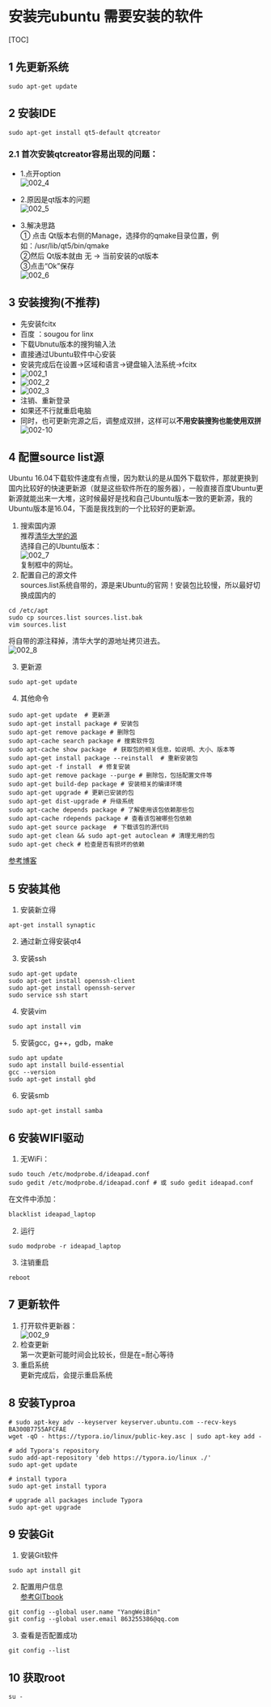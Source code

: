 # 安装完ubuntu 需要安装的软件

[TOC]

## 1 先更新系统  
```shell
sudo apt-get update
```
## 2 安装IDE  

```shell
sudo apt-get install qt5-default qtcreator
```
### 2.1 首次安装qtcreator容易出现的问题：  
* 1.点开option  
  ![002_4](./img/002_4.png)  

* 2.原因是qt版本的问题  
  ![002_5](./img/002_5.png)  

* 3.解决思路  
  ① 点击 Qt版本右侧的Manage，选择你的qmake目录位置，例如：/usr/lib/qt5/bin/qmake   
  ②然后 Qt版本就由 无 -> 当前安装的qt版本  
  ③点击“Ok”保存  
  ![002_6](./img/002_6.png)  
## 3 安装搜狗(不推荐)   
* 先安装fcitx
* 百度 ：sougou for linx  
* 下载Ubnutu版本的搜狗输入法  
* 直接通过Ubuntu软件中心安装  
* 安装完成后在设置->区域和语言->键盘输入法系统->fcitx  
* ![002_1](./img/002_1.png)  
* ![002_2](./img/002_2.png)  
* ![002_3](./img/002_3.png)  
* 注销、重新登录   
* 如果还不行就重启电脑   
* 同时，也可更新完源之后，调整成双拼，这样可以**不用安装搜狗也能使用双拼**    
![002-10](./img/002-10.png)  

## 4 配置source  list源  
Ubuntu 16.04下载软件速度有点慢，因为默认的是从国外下载软件，那就更换到国内比较好的快速更新源（就是这些软件所在的服务器），一般直接百度Ubuntu更新源就能出来一大堆，这时候最好是找和自己Ubuntu版本一致的更新源，我的Ubuntu版本是16.04，下面是我找到的一个比较好的更新源。  
1. 搜索国内源  
推荐[清华大学的源](https://mirrors.tuna.tsinghua.edu.cn/help/ubuntu/)   
选择自己的Ubuntu版本：  
![002_7](./img/002_7.png)   
复制框中的网址。  
2. 配置自己的源文件  
sources.list系统自带的，源是来Ubuntu的官网！安装包比较慢，所以最好切换成国内的  
```shell
cd /etc/apt
sudo cp sources.list sources.list.bak
vim sources.list  
```
将自带的源注释掉，清华大学的源地址拷贝进去。  
![002_8](./img/002_8.png)   

3. 更新源  
```shell
sudo apt-get update 
```
4. 其他命令  
```shell
sudo apt-get update  # 更新源
sudo apt-get install package # 安装包
sudo apt-get remove package # 删除包
sudo apt-cache search package # 搜索软件包
sudo apt-cache show package  # 获取包的相关信息，如说明、大小、版本等
sudo apt-get install package --reinstall  # 重新安装包
sudo apt-get -f install  # 修复安装
sudo apt-get remove package --purge # 删除包，包括配置文件等
sudo apt-get build-dep package # 安装相关的编译环境
sudo apt-get upgrade # 更新已安装的包
sudo apt-get dist-upgrade # 升级系统
sudo apt-cache depends package # 了解使用该包依赖那些包
sudo apt-cache rdepends package # 查看该包被哪些包依赖
sudo apt-get source package  # 下载该包的源代码
sudo apt-get clean && sudo apt-get autoclean # 清理无用的包
sudo apt-get check # 检查是否有损坏的依赖
```
[参考博客](https://www.linuxidc.com/Linux/2017-11/148627.htm)      



## 5 安装其他   
1. 安装新立得  
```shell
apt-get install synaptic
```

2. 通过新立得安装qt4    

3. 安装ssh   
```shell 
sudo apt-get update  
sudo apt-get install openssh-client 
sudo apt-get install openssh-server 
sudo service ssh start  
```

4. 安装vim   

```shell
sudo apt install vim
```

5. 安装gcc，g++，gdb，make   
```shell
sudo apt update
sudo apt install build-essential
gcc --version
sudo apt-get install gbd 
```

6. 安装smb   

```shell
sudo apt-get install samba  
```


## 6 安装WIFI驱动  
1. 无WiFi：  
```shell
sudo touch /etc/modprobe.d/ideapad.conf
sudo gedit /etc/modprobe.d/ideapad.conf # 或 sudo gedit ideapad.conf
```
在文件中添加：  
```txt
blacklist ideapad_laptop
```
2. 运行   
```shell
sudo modprobe -r ideapad_laptop
```
3. 注销重启  
```shell
reboot
```
## 7 更新软件  
1. 打开软件更新器：  
![002_9](./img/002_9.png)   
2. 检查更新  
第一次更新可能时间会比较长，但是在=耐心等待  
3. 重启系统   
更新完成后，会提示重启系统  
## 8 安装Typroa  
```shell    
# sudo apt-key adv --keyserver keyserver.ubuntu.com --recv-keys BA300B7755AFCFAE  
wget -qO - https://typora.io/linux/public-key.asc | sudo apt-key add -

# add Typora's repository  
sudo add-apt-repository 'deb https://typora.io/linux ./'
sudo apt-get update

# install typora  
sudo apt-get install typora

# upgrade all packages include Typora
sudo apt-get upgrade
```
## 9 安装Git   
1. 安装Git软件  
```shell
sudo apt install git
```
2. 配置用户信息  
[参考GITbook](https://git-scm.com/book/zh/v2/%E8%B5%B7%E6%AD%A5-%E5%88%9D%E6%AC%A1%E8%BF%90%E8%A1%8C-Git-%E5%89%8D%E7%9A%84%E9%85%8D%E7%BD%AE)  
```shell
git config --global user.name "YangWeiBin"
git config --global user.email 863255386@qq.com
```
3. 查看是否配置成功  
```shell
git config --list
```
## 10 获取root  
```shell
su - 
```

